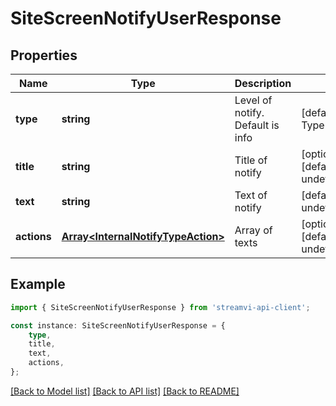 # SiteScreenNotifyUserResponse


## Properties

Name | Type | Description | Notes
------------ | ------------- | ------------- | -------------
**type** | **string** | Level of notify. Default is info | [default to TypeEnum_Info]
**title** | **string** | Title of notify | [optional] [default to undefined]
**text** | **string** | Text of notify | [default to undefined]
**actions** | [**Array&lt;InternalNotifyTypeAction&gt;**](InternalNotifyTypeAction.md) | Array of texts | [optional] [default to undefined]

## Example

```typescript
import { SiteScreenNotifyUserResponse } from 'streamvi-api-client';

const instance: SiteScreenNotifyUserResponse = {
    type,
    title,
    text,
    actions,
};
```

[[Back to Model list]](../README.md#documentation-for-models) [[Back to API list]](../README.md#documentation-for-api-endpoints) [[Back to README]](../README.md)
